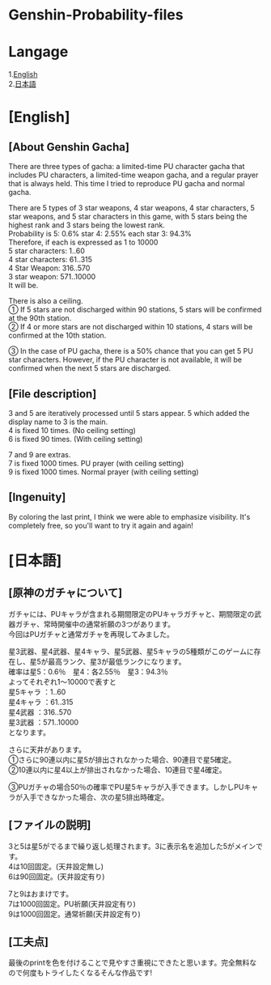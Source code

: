 # Genshin-Probability-files  
# Langage  
1.[English](https://github.com/BonnetPonta/Genshin-Probability-files#english)  
2.[日本語](https://github.com/BonnetPonta/Genshin-Probability-files#日本語)
# [English]  
## [About Genshin Gacha]  
There are three types of gacha: a limited-time PU character gacha that includes PU characters, a limited-time weapon gacha, and a regular prayer that is always held.
This time I tried to reproduce PU gacha and normal gacha.  

There are 5 types of 3 star weapons, 4 star weapons, 4 star characters, 5 star weapons, and 5 star characters in this game, with 5 stars being the highest rank and 3 stars being the lowest rank.  
Probability is 5: 0.6% star 4: 2.55% each star 3: 94.3%  
Therefore, if each is expressed as 1 to 10000  
5 star characters: 1..60  
4 star characters: 61..315  
4 Star Weapon: 316..570  
3 star weapon: 571..10000  
It will be.  

There is also a ceiling.  
① If 5 stars are not discharged within 90 stations, 5 stars will be confirmed at the 90th station.  
② If 4 or more stars are not discharged within 10 stations, 4 stars will be confirmed at the 10th station.  

③ In the case of PU gacha, there is a 50% chance that you can get 5 PU star characters. However, if the PU character is not available, it will be confirmed when the next 5 stars are discharged.  


## [File description]  
3 and 5 are iteratively processed until 5 stars appear. 5 which added the display name to 3 is the main.  
4 is fixed 10 times. (No ceiling setting)  
6 is fixed 90 times. (With ceiling setting)  

7 and 9 are extras.  
7 is fixed 1000 times. PU prayer (with ceiling setting)  
9 is fixed 1000 times. Normal prayer (with ceiling setting)  

## [Ingenuity]  
By coloring the last print, I think we were able to emphasize visibility. It's completely free, so you'll want to try it again and again!  

# [日本語]  
## [原神のガチャについて]  
ガチャには、PUキャラが含まれる期間限定のPUキャラガチャと、期間限定の武器ガチャ、常時開催中の通常祈願の3つがあります。  
今回はPUガチャと通常ガチャを再現してみました。  

星3武器、星4武器、星4キャラ、星5武器、星5キャラの5種類がこのゲームに存在し、星5が最高ランク、星3が最低ランクになります。  
確率は星5：0.6％　星4：各2.55％　星3：94.3％  
よってそれぞれ1～10000で表すと  
星5キャラ	：1..60  
星4キャラ	：61..315  
星4武器		：316..570  
星3武器		：571..10000  
となります。  
  
さらに天井があります。  
①さらに90連以内に星5が排出されなかった場合、90連目で星5確定。  
②10連以内に星4以上が排出されなかった場合、10連目で星4確定。  
  
③PUガチャの場合50％の確率でPU星5キャラが入手できます。しかしPUキャラが入手できなかった場合、次の星5排出時確定。  


## [ファイルの説明]  
3と5は星5がでるまで繰り返し処理されます。3に表示名を追加した5がメインです。  
4は10回固定。(天井設定無し)  
6は90回固定。(天井設定有り)  

7と9はおまけです。  
7は1000回固定。PU祈願(天井設定有り)  
9は1000回固定。通常祈願(天井設定有り)  

## [工夫点]  
最後のprintを色を付けることで見やすさ重視にできたと思います。完全無料なので何度もトライしたくなるそんな作品です!  
